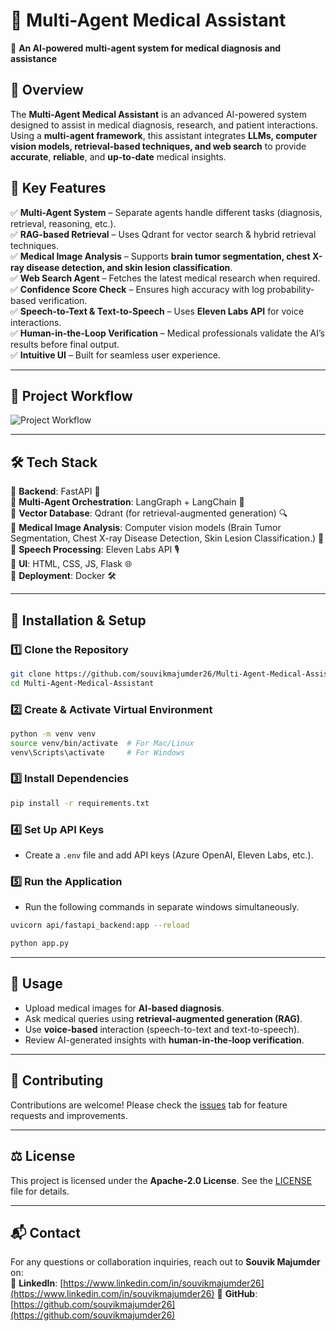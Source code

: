 # 🏥 Multi-Agent Medical Assistant  
🚀 **An AI-powered multi-agent system for medical diagnosis and assistance**  

## 📌 Overview  
The **Multi-Agent Medical Assistant** is an advanced AI-powered system designed to assist in medical diagnosis, research, and patient interactions. Using a **multi-agent framework**, this assistant integrates **LLMs, computer vision models, retrieval-based techniques, and web search** to provide **accurate**, **reliable**, and **up-to-date** medical insights.

## 🌟 Key Features  
✅ **Multi-Agent System** – Separate agents handle different tasks (diagnosis, retrieval, reasoning, etc.).  
✅ **RAG-based Retrieval** – Uses Qdrant for vector search & hybrid retrieval techniques.  
✅ **Medical Image Analysis** – Supports **brain tumor segmentation, chest X-ray disease detection, and skin lesion classification**.  
✅ **Web Search Agent** – Fetches the latest medical research when required.  
✅ **Confidence Score Check** – Ensures high accuracy with log probability-based verification.  
✅ **Speech-to-Text & Text-to-Speech** – Uses **Eleven Labs API** for voice interactions.  
✅ **Human-in-the-Loop Verification** – Medical professionals validate the AI’s results before final output.  
✅ **Intuitive UI** – Built for seamless user experience.  

---

## 📌 Project Workflow  
![Project Workflow](artifacts/your-flowchart-filename.png)


---

## 🛠️ Tech Stack  
🔹 **Backend**: FastAPI 🚀  
🔹 **Multi-Agent Orchestration**: LangGraph + LangChain 🤖  
🔹 **Vector Database**: Qdrant (for retrieval-augmented generation) 🔍  
🔹 **Medical Image Analysis**: Computer vision models (Brain Tumor Segmentation, Chest X-ray Disease Detection, Skin Lesion Classification.) 🏥  
🔹 **Speech Processing**: Eleven Labs API 🎙️  
🔹 **UI**: HTML, CSS, JS, Flask 🌐  
🔹 **Deployment**: Docker 🛠️  

---

## 🚀 Installation & Setup  

### 1️⃣ Clone the Repository  
```bash  
git clone https://github.com/souvikmajumder26/Multi-Agent-Medical-Assistant.git  
cd Multi-Agent-Medical-Assistant  
```

### 2️⃣ Create & Activate Virtual Environment  
```bash  
python -m venv venv  
source venv/bin/activate  # For Mac/Linux  
venv\Scripts\activate     # For Windows  
```

### 3️⃣ Install Dependencies  
```bash  
pip install -r requirements.txt  
```

### 4️⃣ Set Up API Keys  
- Create a `.env` file and add API keys (Azure OpenAI, Eleven Labs, etc.).  

### 5️⃣ Run the Application  
- Run the following commands in separate windows simultaneously.
```bash  
uvicorn api/fastapi_backend:app --reload
```

```bash
python app.py
```

---

## 📌 Usage  
- Upload medical images for **AI-based diagnosis**.  
- Ask medical queries using **retrieval-augmented generation (RAG)**.  
- Use **voice-based** interaction (speech-to-text and text-to-speech).  
- Review AI-generated insights with **human-in-the-loop verification**.  

---

## 🤝 Contributing  
Contributions are welcome! Please check the [issues](https://github.com/souvikmajumder26/Multi-Agent-Medical-Assistant/issues) tab for feature requests and improvements.  

---

## ⚖️ License  
This project is licensed under the **Apache-2.0 License**. See the [LICENSE](LICENSE) file for details.  

---

## 📬 Contact  
For any questions or collaboration inquiries, reach out to **Souvik Majumder** on:  
🔗 **LinkedIn**: [https://www.linkedin.com/in/souvikmajumder26](https://www.linkedin.com/in/souvikmajumder26)
🔗 **GitHub**: [https://github.com/souvikmajumder26](https://github.com/souvikmajumder26)  
